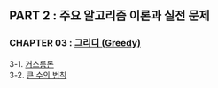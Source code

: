 ## PART 2 : 주요 알고리즘 이론과 실전 문제

### CHAPTER 03 : [그리디 (Greedy)]()
3-1. [거스름돈](./03_그리디/3-1_거스름돈.py)  
3-2. [큰 수의 법칙](./03_그리디/3-2_큰_수의_법칙.py)  